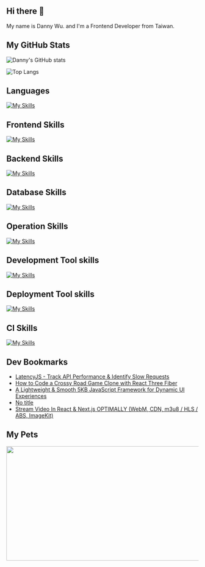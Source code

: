 
## Hi there 👋
My name is Danny Wu. and I'm a Frontend Developer from Taiwan.

## My GitHub Stats
![Danny's GitHub stats](https://github-readme-stats.vercel.app/api?username=danny101201&show_icons=true&count_private=true&theme=react)

![Top Langs](https://github-readme-stats.vercel.app/api/top-langs/?username=danny101201&layout=compact&theme=react)


## Languages
[![My Skills](https://skillicons.dev/icons?i=js,html,css,ts,react,nodejs)](https://skillicons.dev)

## Frontend Skills

[![My Skills](https://skillicons.dev/icons?i=react,materialui,tailwind,sass,bootstrap,redux,vite,nextjs)](https://skillicons.dev)

## Backend Skills

[![My Skills](https://skillicons.dev/icons?i=express,nodejs,graphql,nestjs)](https://skillicons.dev)

## Database Skills

[![My Skills](https://skillicons.dev/icons?i=mongodb,redis,mysql,postgres,prisma)](https://skillicons.dev)

## Operation Skills

[![My Skills](https://skillicons.dev/icons?i=docker,git,githubactions,linux,vim,nginx)](https://skillicons.dev)

## Development Tool skills

[![My Skills](https://skillicons.dev/icons?i=github,git,vscode,webpack)](https://skillicons.dev)

## Deployment Tool skills

[![My Skills](https://skillicons.dev/icons?i=vercel,netlify)](https://skillicons.dev)


## CI Skills

[![My Skills](https://skillicons.dev/icons?i=gitlab)](https://skillicons.dev)


## Dev Bookmarks
<!-- daily.dev BOOKMARKS:START -->
- [LatencyJS - Track API Performance &amp; Identify Slow Requests](https://app.daily.dev/posts/tEVZwfFMc?utm_source=rss&utm_medium=bookmarks&utm_campaign=NRtczkLiNqtGyKkglwy1k)
- [How to Code a Crossy Road Game Clone with React Three Fiber](https://app.daily.dev/posts/xCSICUd8P?utm_source=rss&utm_medium=bookmarks&utm_campaign=NRtczkLiNqtGyKkglwy1k)
- [A Lightweight &amp; Smooth 5KB JavaScript Framework for Dynamic UI Experiences](https://app.daily.dev/posts/80XEtIBPh?utm_source=rss&utm_medium=bookmarks&utm_campaign=NRtczkLiNqtGyKkglwy1k)
- [No title](https://app.daily.dev/posts/4mzLiDTXI?utm_source=rss&utm_medium=bookmarks&utm_campaign=NRtczkLiNqtGyKkglwy1k)
- [Stream Video In React &amp; Next.js OPTIMALLY &lpar;WebM, CDN, m3u8 / HLS / ABS, ImageKit&rpar;](https://app.daily.dev/posts/O7CPquTBr?utm_source=rss&utm_medium=bookmarks&utm_campaign=NRtczkLiNqtGyKkglwy1k)
<!-- daily.dev BOOKMARKS:END -->

## My Pets

<a href="https://github.com/devxb/gitanimals">
<img
  src="https://render.gitanimals.org/farms/Danny101201"
  width="600"
  height="300"
/>
</a>
